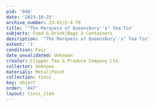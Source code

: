 ```yaml
---
pid: '848'
date: '2023-10-25'
archive_number: 23-01/2-4-79
title: '"The Marquess of Queensbury''s" Tea Tin'
subjects: Food & Drink|Bags & Containers
description: '"The Marquess of Queensbury''s" Tea Tin'
extent: '1'
condition: Fair
date_unvalidated: Unknown
creator: Clipper Tea & Produce Company Ltd.
collector: Unknown
materials: Metal|Paint
collection: tinui
key: object
order: '847'
layout: tinui_item
---
```

